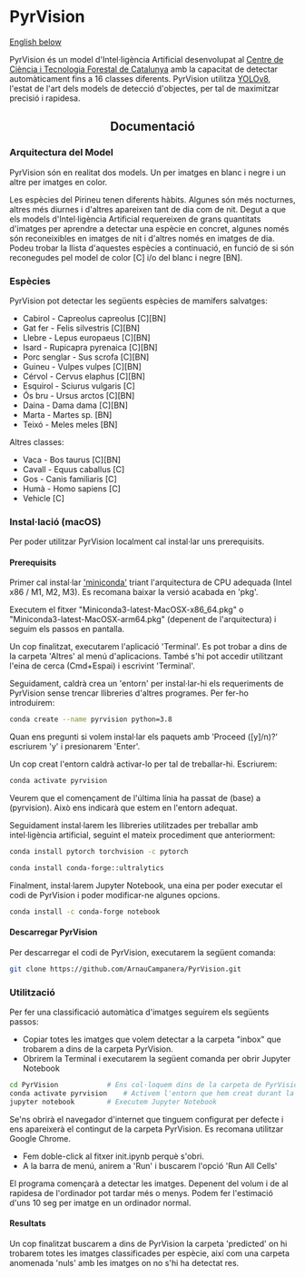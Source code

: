 # PyrVision
[English below](github.com/ArnauCampanera/PyrVision/README.md#English)

PyrVision és un model d'Intel·ligència Artificial desenvolupat al [Centre de Ciència i Tecnologia Forestal de Catalunya](https://www.ctfc.cat) amb la capacitat de detectar automàticament fins a 16 classes diferents.
PyrVision utilitza [YOLOv8](https://github.com/ultralytics/ultralytics/), l'estat de l'art dels models de detecció d'objectes, per tal de maximitzar precisió i rapidesa.

## <div align="center">Documentació</div>

### Arquitectura del Model
PyrVision són en realitat dos models. Un per imatges en blanc i negre i un altre per imatges en color. 

Les espècies del Pirineu tenen diferents hàbits. Algunes són més nocturnes, altres més diurnes i d'altres apareixen tant de dia com de nit. 
Degut a que els models d'Intel·ligència Artificial requereixen de grans quantitats d'imatges per aprendre a detectar una espècie en concret, algunes només són reconeixibles en imatges de nit i d'altres només en imatges de dia.
Podeu trobar la llista d'aquestes espècies a continuació, en funció de si són reconegudes pel model de color [C] i/o del blanc i negre [BN].

### Espècies
PyrVision pot detectar les següents espècies de mamífers salvatges:
- Cabirol - Capreolus capreolus [C][BN]
- Gat fer - Felis silvestris [C][BN]
- Llebre - Lepus europaeus [C][BN]
- Isard - Rupicapra pyrenaica [C][BN]
- Porc senglar - Sus scrofa [C][BN]
- Guineu - Vulpes vulpes [C][BN]
- Cérvol - Cervus elaphus [C][BN]
- Esquirol - Sciurus vulgaris [C]
- Ós bru - Ursus arctos [C][BN]
- Daina - Dama dama [C][BN]
- Marta - Martes sp. [BN]
- Teixó - Meles meles [BN]

Altres classes:
- Vaca - Bos taurus [C][BN]
- Cavall - Equus caballus [C]
- Gos - Canis familiaris [C]
- Humà - Homo sapiens [C]
- Vehicle [C]


### Instal·lació (macOS)
Per poder utilitzar PyrVision localment cal instal·lar uns prerequisits. 

#### Prerequisits
Primer cal instal·lar ['miniconda'](https://docs.anaconda.com/free/miniconda/#latest-miniconda-installer-links) triant l'arquitectura de CPU adequada (Intel x86 / M1, M2, M3). Es recomana baixar la versió acabada en 'pkg'.

Executem el fitxer "Miniconda3-latest-MacOSX-x86_64.pkg" o "Miniconda3-latest-MacOSX-arm64.pkg" (depenent de l'arquitectura) i seguim els passos en pantalla.

Un cop finalitzat, executarem l'aplicació 'Terminal'. Es pot trobar a dins de la carpeta 'Altres' al menú d'aplicacions. També s'hi pot accedir utilitzant l'eina de cerca (Cmd+Espai) i escrivint 'Terminal'.

Seguidament, caldrà crea un 'entorn' per instal·lar-hi els requeriments de PyrVision sense trencar llibreries d'altres programes. Per fer-ho introduirem:

```bash
conda create --name pyrvision python=3.8
```

Quan ens pregunti si volem instal·lar els paquets amb 'Proceed ([y]/n)?' escriurem 'y' i presionarem 'Enter'.

Un cop creat l'entorn caldrà activar-lo per tal de treballar-hi. Escriurem:

```bash
conda activate pyrvision
```

Veurem que el començament de l'última línia ha passat de (base) a (pyrvision). Això ens indicarà que estem en l'entorn adequat.

Seguidament instal·larem les llibreries utilitzades per treballar amb intel·ligència artificial, seguint el mateix procediment que anteriorment:

```bash
conda install pytorch torchvision -c pytorch
```

```bash
conda install conda-forge::ultralytics
```

Finalment, instal·larem Jupyter Notebook, una eina per poder executar el codi de PyrVision i poder modificar-ne algunes opcions.

```bash
conda install -c conda-forge notebook
```

#### Descarregar PyrVision

Per descarregar el codi de PyrVision, executarem la següent comanda:

```bash
git clone https://github.com/ArnauCampanera/PyrVision.git
```

### Utilització

Per fer una classificació automàtica d'imatges seguirem els següents passos:
- Copiar totes les imatges que volem detectar a la carpeta "inbox" que trobarem a dins de la carpeta PyrVision.
- Obrirem la Terminal i executarem la següent comanda per obrir Jupyter Notebook
```bash
cd PyrVision			# Ens col·loquem dins de la carpeta de PyrVision
conda activate pyrvision 	# Activem l'entorn que hem creat durant la instal·lació
jupyter notebook		# Executem Jupyter Notebook
```
Se'ns obrirà el navegador d'internet que tinguem configurat per defecte i ens apareixerà el contingut de la carpeta PyrVision. Es recomana utilitzar Google Chrome. 

- Fem doble-click al fitxer init.ipynb perquè s'obri.
- A la barra de menú, anirem a 'Run' i buscarem l'opció 'Run All Cells'

El programa començarà a detectar les imatges. Depenent del volum i de al rapidesa de l'ordinador pot tardar més o menys. Podem fer l'estimació d'uns 10 seg per imatge en un ordinador normal.


#### Resultats

Un cop finalitzat buscarem a dins de PyrVision la carpeta 'predicted' on hi trobarem totes les imatges classificades per espècie, així com una carpeta anomenada 'nuls' amb les imatges on no s'hi ha detectat res.